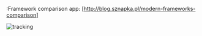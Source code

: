:Framework comparison app: [http://blog.sznapka.pl/modern-frameworks-comparison]

![tracking](http://visitspy.net/spot/1dc4286f/track)
